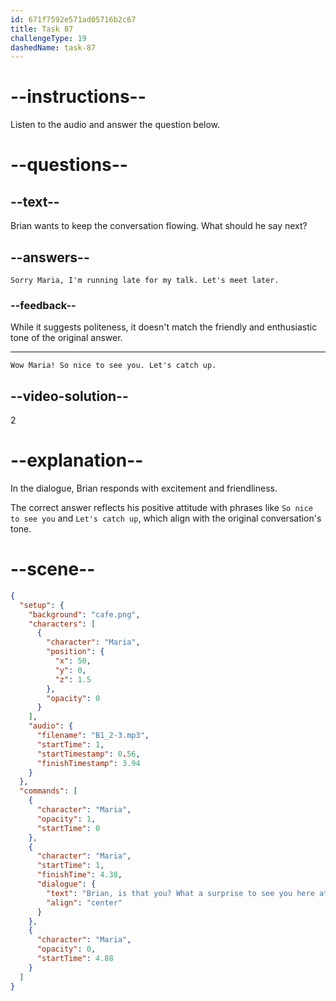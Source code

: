```yaml
---
id: 671f7592e571ad05716b2c67
title: Task 87
challengeType: 19
dashedName: task-87
---
```


<!-- SPEAKING -->

<!-- (Audio) Maria: Brian, is that you? What a surprise to see you here at PyCon! -->

# --instructions--

Listen to the audio and answer the question below.

# --questions--

## --text--

Brian wants to keep the conversation flowing. What should he say next?

## --answers--

`Sorry Maria, I'm running late for my talk. Let's meet later.`

### --feedback--

While it suggests politeness, it doesn't match the friendly and enthusiastic tone of the original answer.

---

`Wow Maria! So nice to see you. Let's catch up.`

## --video-solution--

2

# --explanation--

In the dialogue, Brian responds with excitement and friendliness.

The correct answer reflects his positive attitude with phrases like `So nice to see you` and `Let's catch up`, which align with the original conversation's tone.

# --scene--

```json
{
  "setup": {
    "background": "cafe.png",
    "characters": [
      {
        "character": "Maria",
        "position": {
          "x": 50,
          "y": 0,
          "z": 1.5
        },
        "opacity": 0
      }
    ],
    "audio": {
      "filename": "B1_2-3.mp3",
      "startTime": 1,
      "startTimestamp": 0.56,
      "finishTimestamp": 3.94
    }
  },
  "commands": [
    {
      "character": "Maria",
      "opacity": 1,
      "startTime": 0
    },
    {
      "character": "Maria",
      "startTime": 1,
      "finishTime": 4.38,
      "dialogue": {
        "text": "Brian, is that you? What a surprise to see you here at PyCon.",
        "align": "center"
      }
    },
    {
      "character": "Maria",
      "opacity": 0,
      "startTime": 4.88
    }
  ]
}
```

